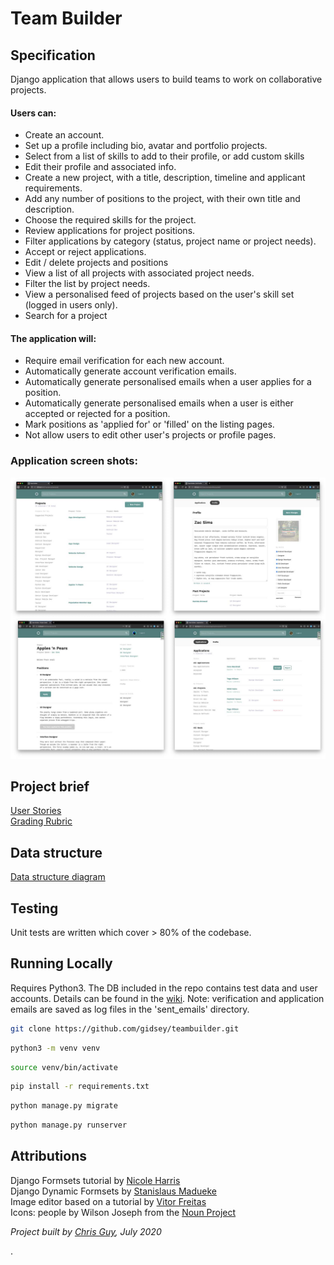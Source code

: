 # Team Builder

## Specification
Django application that allows users to build teams to work on collaborative projects.

#### Users can:

* Create an account.
* Set up a profile including bio, avatar and portfolio projects.
* Select from a list of skills to add to their profile, or add custom skills 
* Edit their profile and associated info.
* Create a new project, with a title, description, timeline and applicant requirements.
* Add any number of positions to the project, with their own title and description.
* Choose the required skills for the project.
* Review applications for project positions.
* Filter applications by category (status, project name or project needs).
* Accept or reject applications.
* Edit / delete projects and positions
* View a list of all projects with associated project needs.
* Filter the list by project needs.
* View a personalised feed of projects based on the user's skill set (logged in users only).
* Search for a project


#### The application will:
* Require email verification for each new account.
* Automatically generate account verification emails.
* Automatically generate personalised emails when a user applies for a position.
* Automatically generate personalised emails when a user is either accepted or rejected for a position.
* Mark positions as 'applied for' or 'filled' on the listing pages.
* Not allow users to edit other user's projects or profile pages. 

### Application screen shots:
![application screenshot](teambuilder_project/static/images/product_screenshots.jpg)
 

## Project brief

[User Stories](https://documentcloud.adobe.com/link/review?uri=urn%3Aaaid%3Ascds%3AUS%3A2c90ba9d-fed9-48d5-82c5-3db7170b49ad)  
[Grading Rubric](https://documentcloud.adobe.com/link/review?uri=urn%3Aaaid%3Ascds%3AUS%3A615b178b-748c-4465-9ecd-bfc2527515e2)  

## Data structure
[Data structure diagram](https://miro.com/app/board/o9J_ksjKxc4=/)  

## Testing
Unit tests are written which cover > 80% of the codebase.


## Running Locally 
Requires Python3. The DB included in the repo contains test data and user accounts. 
Details can be found in the [wiki](https://github.com/gidsey/teambuilder/wiki/Test-User-Accounts).
Note: verification and application emails are saved as log files in the 'sent_emails' directory.

```bash
git clone https://github.com/gidsey/teambuilder.git
```

```bash
python3 -m venv venv
```

```bash
source venv/bin/activate
```

```bash
pip install -r requirements.txt
```
  
```bash
python manage.py migrate
```

```bash
python manage.py runserver
```


## Attributions

Django Formsets tutorial by [Nicole Harris](https://whoisnicoleharris.com/2015/01/06/implementing-django-formsets.html)  
Django Dynamic Formsets by [Stanislaus Madueke](https://github.com/elo80ka/django-dynamic-formset/blob/master/docs/usage.rst)  
Image editor based on a tutorial by [Vitor Freitas](https://simpleisbetterthancomple.com/tutorial/2017/03/02/how-to-crop-images-in-a-django-application.html)  
Icons: people by Wilson Joseph from the [Noun Project](https://thenounproject.com)    
  
_Project built by [Chris Guy](https://www.linkedin.com/in/gidsey/), July 2020_

.